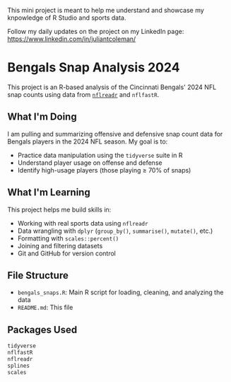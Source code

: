 This mini project is meant to help me understand and showcase my knpowledge of R Studio and sports data.

Follow my daily updates on the project on my LinkedIn page:  
https://www.linkedin.com/in/juliantcoleman/

# Bengals Snap Analysis 2024

This project is an R-based analysis of the Cincinnati Bengals' 2024 NFL snap counts using data from [`nflreadr`](https://www.nflverse.com/) and `nflfastR`.

## What I'm Doing

I am pulling and summarizing offensive and defensive snap count data for Bengals players in the 2024 NFL season. My goal is to:

- Practice data manipulation using the `tidyverse` suite in R
- Understand player usage on offense and defense
- Identify high-usage players (those playing ≥ 70% of snaps)


## What I'm Learning

This project helps me build skills in:

- Working with real sports data using `nflreadr`
- Data wrangling with `dplyr` (`group_by()`, `summarise()`, `mutate()`, etc.)
- Formatting with `scales::percent()`
- Joining and filtering datasets
- Git and GitHub for version control

## File Structure

- `bengals_snaps.R`: Main R script for loading, cleaning, and analyzing the data
- `README.md`: This file

## Packages Used

```r
tidyverse
nflfastR
nflreadr
splines
scales
